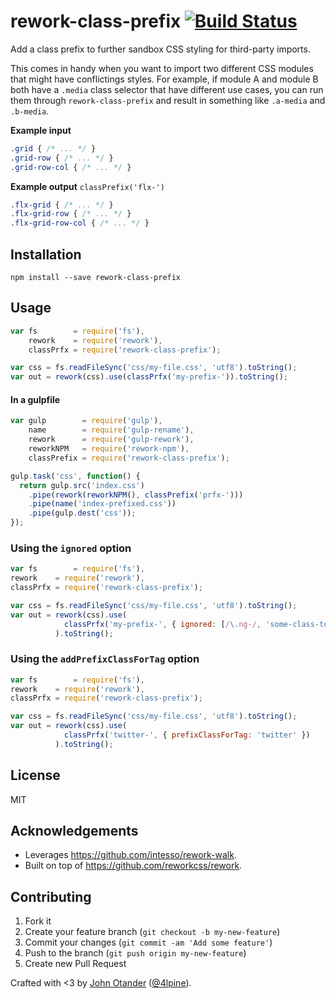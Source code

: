 # rework-class-prefix [![Build Status](https://travis-ci.org/johnotander/rework-class-prefix.svg?branch=master)](https://travis-ci.org/johnotander/rework-class-prefix)

Add a class prefix to further sandbox CSS styling for third-party imports.

This comes in handy when you want to import two different CSS modules that might
have conflictings styles. For example, if module A and module B both have a
`.media` class selector that have different use cases, you can run them through
`rework-class-prefix` and result in something like `.a-media` and `.b-media`.

__Example input__

```css
.grid { /* ... */ }
.grid-row { /* ... */ }
.grid-row-col { /* ... */ }
```

__Example output__
`classPrefix('flx-')`
```css
.flx-grid { /* ... */ }
.flx-grid-row { /* ... */ }
.flx-grid-row-col { /* ... */ }
```

## Installation

```
npm install --save rework-class-prefix
```

## Usage

```javascript
var fs        = require('fs'),
    rework    = require('rework'),
    classPrfx = require('rework-class-prefix');

var css = fs.readFileSync('css/my-file.css', 'utf8').toString();
var out = rework(css).use(classPrfx('my-prefix-')).toString();
```
#### In a gulpfile

```js
var gulp        = require('gulp'),
    name        = require('gulp-rename'),
    rework      = require('gulp-rework'),
    reworkNPM   = require('rework-npm'),
    classPrefix = require('rework-class-prefix');

gulp.task('css', function() {
  return gulp.src('index.css')
    .pipe(rework(reworkNPM(), classPrefix('prfx-')))
    .pipe(name('index-prefixed.css'))
    .pipe(gulp.dest('css'));
});
```

### Using the `ignored` option

```javascript
var fs        = require('fs'),
rework    = require('rework'),
classPrfx = require('rework-class-prefix');

var css = fs.readFileSync('css/my-file.css', 'utf8').toString();
var out = rework(css).use(
            classPrfx('my-prefix-', { ignored: [/\.ng-/, 'some-class-to-ignore'] })
          ).toString();
```

### Using the `addPrefixClassForTag` option

```javascript
var fs        = require('fs'),
rework    = require('rework'),
classPrfx = require('rework-class-prefix');

var css = fs.readFileSync('css/my-file.css', 'utf8').toString();
var out = rework(css).use(
            classPrfx('twitter-', { prefixClassForTag: 'twitter' })
          ).toString();
```

## License

MIT

## Acknowledgements

* Leverages <https://github.com/intesso/rework-walk>.
* Built on top of <https://github.com/reworkcss/rework>.

## Contributing

1. Fork it
2. Create your feature branch (`git checkout -b my-new-feature`)
3. Commit your changes (`git commit -am 'Add some feature'`)
4. Push to the branch (`git push origin my-new-feature`)
5. Create new Pull Request

Crafted with <3 by [John Otander](http://johnotander.com) ([@4lpine](https://twitter.com/4lpine)).
